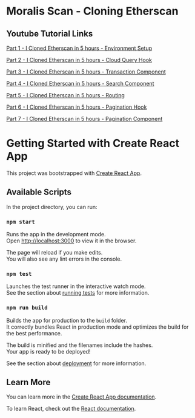 # Moralis Scan - Cloning Etherscan

## Youtube Tutorial Links

[Part 1 - I Cloned Etherscan in 5 hours - Environment Setup](https://youtu.be/1bJ1lbz8oZI)

[Part 2 - I Cloned Etherscan in 5 hours - Cloud Query Hook](https://youtu.be/X4NOOnLruH4)

[Part 3 - I Cloned Etherscan in 5 hours - Transaction Component](https://youtu.be/WzuA_BLhF7c)

[Part 4 - I Cloned Etherscan in 5 hours - Search Component](https://youtu.be/DM3mf2L7Iq8)

[Part 5 - I Cloned Etherscan in 5 hours - Routing](https://youtu.be/LFsj0-_tw0Y)

[Part 6 - I Cloned Etherscan in 5 hours - Pagination Hook](https://youtu.be/_2V4peyS0Ns)

[Part 7 - I Cloned Etherscan in 5 hours - Pagination Component](https://youtu.be/3x5eQdZo9i0)

# Getting Started with Create React App

This project was bootstrapped with [Create React App](https://github.com/facebook/create-react-app).

## Available Scripts

In the project directory, you can run:

### `npm start`

Runs the app in the development mode.\
Open [http://localhost:3000](http://localhost:3000) to view it in the browser.

The page will reload if you make edits.\
You will also see any lint errors in the console.

### `npm test`

Launches the test runner in the interactive watch mode.\
See the section about [running tests](https://facebook.github.io/create-react-app/docs/running-tests) for more information.

### `npm run build`

Builds the app for production to the `build` folder.\
It correctly bundles React in production mode and optimizes the build for the best performance.

The build is minified and the filenames include the hashes.\
Your app is ready to be deployed!

See the section about [deployment](https://facebook.github.io/create-react-app/docs/deployment) for more information.


## Learn More

You can learn more in the [Create React App documentation](https://facebook.github.io/create-react-app/docs/getting-started).

To learn React, check out the [React documentation](https://reactjs.org/).
